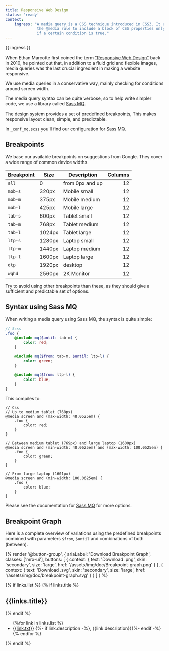 ```yaml
---
title: Responsive Web Design
status: 'ready'
context:
    ingress: "A media query is a CSS technique introduced in CSS3. It uses
              the @media rule to include a block of CSS properties only
              if a certain condition is true."
---
```


<div class="Prose__ingress">
    {{ ingress }}
</div>

<!-- Content starts here -->

When Ethan Marcotte first coined the term ["Responsive Web Design"](https://alistapart.com/article/responsive-web-design) back in
2010, he pointed out that, in addition to a fluid grid and flexible images,
media queries was the last crucial ingredient in making a website responsive.

We use media queries in a conservative way, mainly checking for conditions
around screen width.

The media query syntax can be quite verbose, so to help write simpler code,
we use a library called [Sass MQ](https://sass-mq.github.io/sass-mq/).

The design system provides a set of predefined breakpoints, This makes
responsive layout clean, simple, and predictable.

In `_conf_mq.scss` you'll find our configuration for Sass MQ.

## Breakpoints
We base our available breakpoints on suggestions from Google. They cover
a wide range of common device widths.

| Breakpoint | Size    | Description       | Columns |
| ---------- | ------- | ----------------- | ------: |
| `all`      | 0       | from 0px and up   | 12      |
| `mob-s`    | 320px   | Mobile small      | 12      |
| `mob-m`    | 375px   | Mobile medium     | 12      |
| `mob-l`    | 425px   | Mobile large      | 12      |
| `tab-s`    | 600px   | Tablet small      | 12      |
| `tab-m`    | 768px   | Tablet medium     | 12      |
| `tab-l`    | 1024px  | Tablet large      | 12      |
| `ltp-s`    | 1280px  | Laptop small      | 12      |
| `ltp-m`    | 1440px  | Laptop medium     | 12      |
| `ltp-l`    | 1600px  | Laptop large      | 12      |
| `dtp`      | 1920px  | desktop           | 12      |
| `wqhd`     | 2560px  | 2K Monitor        | 12      |

Try to avoid using other breakpoints than these, as they should give a
sufficient and predictable set of options.

## Syntax using Sass MQ
When writing a media query using Sass MQ, the syntax is quite simple:

```scss
// Scss
.foo {
    @include mq($until: tab-m) {
        color: red;
    }

    @include mq($from: tab-m, $until: ltp-l) {
        color: green;
    }

    @include mq($from: ltp-l) {
        color: blue;
    }
}
```

This compiles to:

```
// Css
// Up to medium tablet (768px)
@media screen and (max-width: 48.0525em) {
    .foo {
        color: red;
    }
}

// Between medium tablet (769px) and large laptop (1600px)
@media screen and (min-width: 48.0625em) and (max-width: 100.0525em) {
    .foo {
        color: green;
    }
}

// From large laptop (1601px)
@media screen and (min-width: 100.0625em) {
    .foo {
        color: blue;
    }
}
```

Please see the documentation for [Sass MQ](https://sass-mq.github.io/sass-mq/)
for more options.

## Breakpoint Graph
Here is a complete overview of variations using the predefined breakpoints
combined with parameters `$from`, `$until` and combinations of both (between).

{% render '@button-group',
    {
        ariaLabel: 'Download Breakpoint Graph',
        classes: ['mrx-ui'],
        buttons: [
            {
                context: {
                    text: 'Download .png',
                    skin: 'secondary',
                    size: 'large',
                    href: '/assets/img/doc/Breakpoint-graph.png'
                }
            },
            {
                context: {
                    text: 'Download .svg',
                    skin: 'secondary',
                    size: 'large',
                    href: '/assets/img/doc/breakpoint-graph.svg'
                }
            }
        ]
    }
%}

<!-- ![alt text](/assets/img/doc/Breakpoint-graph.png "Breakpoint Graph") -->

<!-- Content ends here -->

<div class="learn-more">
    {% if links.list %}
    {% if links.title %}<h2>{{links.title}}</h2>{% endif %}
    <ul>
        {%for link in links.list %}
            <li>
                <a href="{{link.url}}" target="_blank">{{link.txt}}</a>
                {%- if link.description -%}, <span>{{link.description}}</span>{%- endif -%}
            </li>
        {% endfor %}
    </ul>
    {% endif %}
</div>
